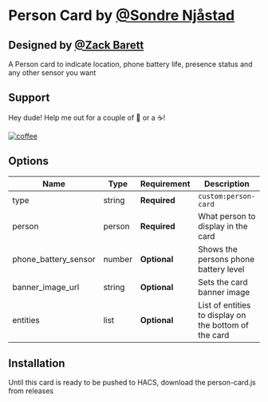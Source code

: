 # Person Card by [@Sondre Njåstad](https://www.github.com/SondreNjaastad)
## Designed by [@Zack Barett](https://www.github.com/zsarnett)
A Person card to indicate location, phone battery life, presence status and any other sensor you want

## Support

Hey dude! Help me out for a couple of :beers: or a :coffee:!

[![coffee](https://www.buymeacoffee.com/assets/img/custom_images/black_img.png)](https://www.buymeacoffee.com/SondreNjaastad)

## Options

| Name                  | Type    | Requirement  | Description                                 
| --------------------- | ------- | ------------ | ------------------------------------------------------|
| type                  | string  | **Required** | `custom:person-card`                                  | 
| person                | person  | **Required** | What person to display in the card                    | 
| phone_battery_sensor  | number  | **Optional** | Shows the persons phone battery level                 | 
| banner_image_url      | string  | **Optional** | Sets the card banner image                            | 
| entities              | list    | **Optional** | List of entities to display on the bottom of the card |

## Installation

Until this card is ready to be pushed to HACS, download the person-card.js from releases
